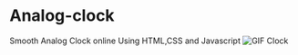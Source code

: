 # Analog-clock
Smooth Analog Clock online Using HTML,CSS and Javascript
![GIF Clock](https://user-images.githubusercontent.com/110749853/189992272-5dab4927-03cb-40d6-a1af-2d0dfe9cd671.gif)
